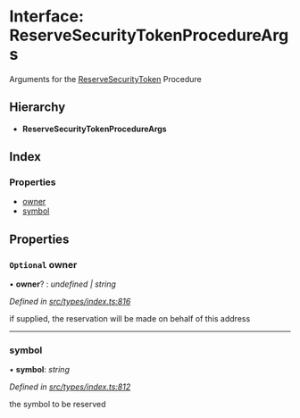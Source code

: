 # Interface: ReserveSecurityTokenProcedureArgs

Arguments for the [ReserveSecurityToken](../enums/_types_index_.proceduretype.md#reservesecuritytoken) Procedure

## Hierarchy

- **ReserveSecurityTokenProcedureArgs**

## Index

### Properties

- [owner](_types_index_.reservesecuritytokenprocedureargs.md#optional-owner)
- [symbol](_types_index_.reservesecuritytokenprocedureargs.md#symbol)

## Properties

### `Optional` owner

• **owner**? : _undefined | string_

_Defined in [src/types/index.ts:816](https://github.com/PolymathNetwork/polymath-sdk/blob/d34930f/src/types/index.ts#L816)_

if supplied, the reservation will be made on behalf of this address

---

### symbol

• **symbol**: _string_

_Defined in [src/types/index.ts:812](https://github.com/PolymathNetwork/polymath-sdk/blob/d34930f/src/types/index.ts#L812)_

the symbol to be reserved
